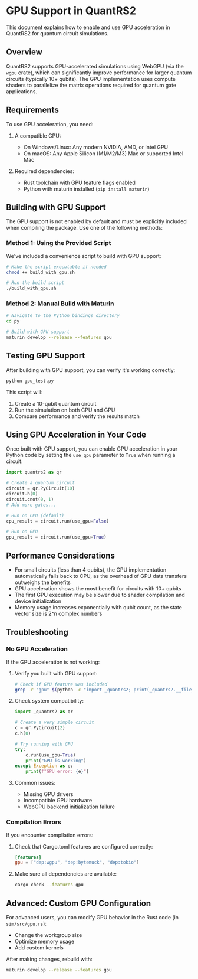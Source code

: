 # GPU Support in QuantRS2

This document explains how to enable and use GPU acceleration in QuantRS2 for quantum circuit simulations.

## Overview

QuantRS2 supports GPU-accelerated simulations using WebGPU (via the `wgpu` crate), which can significantly improve performance for larger quantum circuits (typically 10+ qubits). The GPU implementation uses compute shaders to parallelize the matrix operations required for quantum gate applications.

## Requirements

To use GPU acceleration, you need:

1. A compatible GPU:
   - On Windows/Linux: Any modern NVIDIA, AMD, or Intel GPU
   - On macOS: Any Apple Silicon (M1/M2/M3) Mac or supported Intel Mac

2. Required dependencies:
   - Rust toolchain with GPU feature flags enabled
   - Python with maturin installed (`pip install maturin`)

## Building with GPU Support

The GPU support is not enabled by default and must be explicitly included when compiling the package. Use one of the following methods:

### Method 1: Using the Provided Script

We've included a convenience script to build with GPU support:

```bash
# Make the script executable if needed
chmod +x build_with_gpu.sh

# Run the build script
./build_with_gpu.sh
```

### Method 2: Manual Build with Maturin

```bash
# Navigate to the Python bindings directory
cd py

# Build with GPU support
maturin develop --release --features gpu
```

## Testing GPU Support

After building with GPU support, you can verify it's working correctly:

```bash
python gpu_test.py
```

This script will:
1. Create a 10-qubit quantum circuit
2. Run the simulation on both CPU and GPU
3. Compare performance and verify the results match

## Using GPU Acceleration in Your Code

Once built with GPU support, you can enable GPU acceleration in your Python code by setting the `use_gpu` parameter to `True` when running a circuit:

```python
import quantrs2 as qr

# Create a quantum circuit
circuit = qr.PyCircuit(10)
circuit.h(0)
circuit.cnot(0, 1)
# Add more gates...

# Run on CPU (default)
cpu_result = circuit.run(use_gpu=False)

# Run on GPU
gpu_result = circuit.run(use_gpu=True)
```

## Performance Considerations

- For small circuits (less than 4 qubits), the GPU implementation automatically falls back to CPU, as the overhead of GPU data transfers outweighs the benefits
- GPU acceleration shows the most benefit for circuits with 10+ qubits
- The first GPU execution may be slower due to shader compilation and device initialization
- Memory usage increases exponentially with qubit count, as the state vector size is 2^n complex numbers

## Troubleshooting

### No GPU Acceleration

If the GPU acceleration is not working:

1. Verify you built with GPU support:
   ```bash
   # Check if GPU feature was included
   grep -r "gpu" $(python -c "import _quantrs2; print(_quantrs2.__file__)")
   ```

2. Check system compatibility:
   ```python
   import _quantrs2 as qr
   
   # Create a very simple circuit
   c = qr.PyCircuit(2)
   c.h(0)
   
   # Try running with GPU
   try:
       c.run(use_gpu=True)
       print("GPU is working")
   except Exception as e:
       print(f"GPU error: {e}")
   ```

3. Common issues:
   - Missing GPU drivers
   - Incompatible GPU hardware
   - WebGPU backend initialization failure

### Compilation Errors

If you encounter compilation errors:

1. Check that Cargo.toml features are configured correctly:
   ```toml
   [features]
   gpu = ["dep:wgpu", "dep:bytemuck", "dep:tokio"]
   ```

2. Make sure all dependencies are available:
   ```bash
   cargo check --features gpu
   ```

## Advanced: Custom GPU Configuration

For advanced users, you can modify GPU behavior in the Rust code (in `sim/src/gpu.rs`):

- Change the workgroup size
- Optimize memory usage
- Add custom kernels

After making changes, rebuild with:
```bash
maturin develop --release --features gpu
```